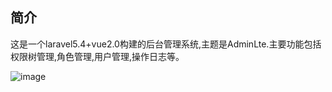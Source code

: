 ## 简介

这是一个laravel5.4+vue2.0构建的后台管理系统,主题是AdminLte.主要功能包括权限树管理,角色管理,用户管理,操作日志等。

 ![image](https://github.com/hellomiao/laravel-vue-admin/raw/master/screenshots/logger.png)